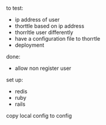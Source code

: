 to test:
- ip address of user
- thorttle based on ip address
- thorrltle user differently
- have a configuration file to thorrtle
- deployment

done:
- allow non register user

set up:
- redis
- ruby
- rails

copy local config to config

